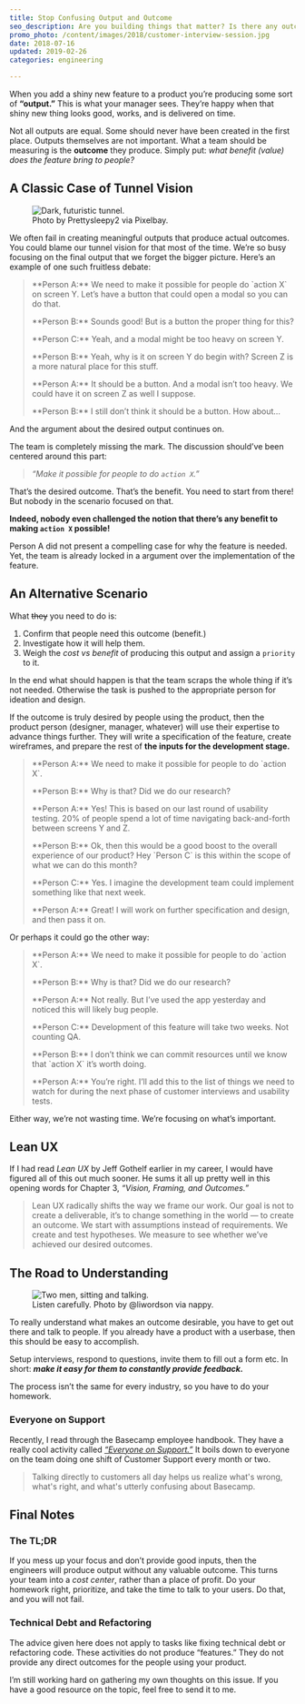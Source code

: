 ```yaml
---
title: Stop Confusing Output and Outcome
seo_description: Are you building things that matter? Is there any outcome from your work, or are you just churning out code?
promo_photo: /content/images/2018/customer-interview-session.jpg
date: 2018-07-16
updated: 2019-02-26
categories: engineering

---
```


When you add a shiny new feature to a product you’re producing some sort of **“output.”** This is what your manager sees. They’re happy when that shiny new thing looks good, works, and is delivered on time.

Not all outputs are equal. Some should never have been created in the first place. Outputs themselves are not important. What a team should be measuring is the **outcome** they produce. Simply put: _what benefit (value) does the feature bring to people?_

## A Classic Case of Tunnel Vision

<figure class="blog-post-image"><img src="/content/images/2018/tunnel-to-nowhere.jpg" alt="Dark, futuristic tunnel." /><figcaption>Photo by Prettysleepy2 via Pixelbay.</figcaption></figure>

We often fail in creating meaningful outputs that produce actual outcomes. You could blame our tunnel vision for that most of the time. We’re so busy focusing on the final output that we forget the bigger picture. Here’s an example of one such fruitless debate:

<div class="scenario-box">
    <blockquote>
        <p>**Person A:** We need to make it possible for people do `action X` on screen Y. Let’s have a button that could open a modal so you can do that. </p>
        <p>**Person B:** Sounds good! But is a button the proper thing for this? </p>
        <p>**Person C:** Yeah, and a modal might be too heavy on screen Y. </p>
        <p>**Person B:** Yeah, why is it on screen Y do begin with? Screen Z is a more natural place for this stuff. </p>
        <p>**Person A:** It should be a button. And a modal isn’t too heavy. We could have it on screen Z as well I suppose. </p>
        <p>**Person B:** I still don’t think it should be a button. How about… </p>
    </blockquote>
</div>

And the argument about the desired output continues on.

The team is completely missing the mark. The discussion should’ve been centered around this part:

 > _“Make it possible for people to do `action X`.”_

That’s the desired outcome. That’s the benefit. You need to start from there! But nobody in the scenario focused on that.

**Indeed, nobody even challenged the notion that there’s any benefit to making `action X` possible!**

Person A did not present a compelling case for why the feature is needed. Yet, the team is already locked in a argument over the implementation of the feature.

## An Alternative Scenario

What ~~they~~ you need to do is:

1. Confirm that people need this outcome (benefit.)
2. Investigate how it will help them.
3. Weigh the _cost vs benefit_ of producing this output and assign a `priority` to it.

In the end what should happen is that the team scraps the whole thing if it’s not needed. Otherwise the task is pushed to the appropriate person for ideation and design.

If the outcome is truly desired by people using the product, then the product person (designer, manager, whatever) will use their expertise to advance things further. They will write a specification of the feature, create wireframes, and prepare the rest of **the inputs for the development stage.**

<div class="scenario-box">
    <blockquote>
        <p>**Person A:** We need to make it possible for people to do `action X`.</p>
        <p>**Person B:** Why is that? Did we do our research?</p>
        <p>**Person A:** Yes! This is based on our last round of usability testing. 20% of people spend a lot of time navigating back-and-forth between screens Y and Z.</p>
        <p>**Person B:** Ok, then this would be a good boost to the overall experience of our product? Hey `Person C` is this within the scope of what we can do this month?</p>
        <p>**Person C:** Yes. I imagine the development team could implement something like that next week.</p>
        <p>**Person A:** Great! I will work on further specification and design, and then pass it on.</p>
    </blockquote>
</div>

Or perhaps it could go the other way:

<div class="scenario-box">
    <blockquote>
        <p>**Person A:** We need to make it possible for people to do `action X`.</p>
        <p>**Person B:** Why is that? Did we do our research?</p>
        <p>**Person A:** Not really. But I’ve used the app yesterday and noticed this will likely bug people.</p>
        <p>**Person C:** Development of this feature will take two weeks. Not counting QA.</p>
        <p>**Person B:** I don’t think we can commit resources until we know that `action X` it’s worth doing.</p>
        <p>**Person A:** You’re right. I’ll add this to the list of things we need to watch for during the next phase of customer interviews and usability tests.</p>
    </blockquote>
</div>

Either way, we’re not wasting time. We’re focusing on what’s important.

## Lean UX

If I had read _Lean UX_ by Jeff Gothelf earlier in my career, I would have figured all of this out much sooner. He sums it all up pretty well in this opening words for Chapter 3, _“Vision, Framing, and Outcomes.”_

<div class="scenario-box">
    <blockquote>
        <p>Lean UX radically shifts the way we frame our work. Our goal is not to create a deliverable, it’s to change something in the world — to create an outcome. We start with assumptions instead of requirements. We create and test hypotheses. We measure to see whether we’ve achieved our desired outcomes.</p>
    </blockquote>
</div>

## The Road to Understanding

<figure class="blog-post-image"><img src="/content/images/2018/customer-interview-session.jpg" alt="Two men, sitting and talking." /><figcaption>Listen carefully. Photo by @liwordson via nappy.</figcaption></figure>

To really understand what makes an outcome desirable, you have to get out there and talk to people. If you already have a product with a userbase, then this should be easy to accomplish.

Setup interviews, respond to questions, invite them to fill out a form etc. In short: _**make it easy for them to constantly provide feedback.**_

The process isn’t the same for every industry, so you have to do your homework.

### Everyone on Support

Recently, I read through the Basecamp employee handbook. They have a really cool activity called _[“Everyone on Support.”](https://github.com/basecamp/handbook/blob/master/our-rituals.md#everyone-on-support-eos)_ It boils down to everyone on the team doing one shift of Customer Support every month or two.

> Talking directly to customers all day helps us realize what's wrong, what's right, and what's utterly confusing about Basecamp.

## Final Notes

###  The TL;DR

If you mess up your focus and don’t provide good inputs, then the engineers will produce output without any valuable outcome. This turns your team into a _cost center_, rather than a place of profit. Do your homework right, prioritize, and take the time to talk to your users. Do that, and you will not fail.

### Technical Debt and Refactoring

The advice given here does not apply to tasks like fixing technical debt or refactoring code. These activities do not produce “features.” They do not provide any direct outcomes for the people using your product.

I’m still working hard on gathering my own thoughts on this issue. If you have a good resource on the topic, feel free to send it to me.

